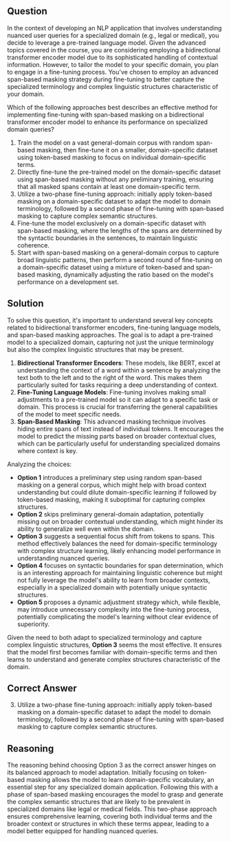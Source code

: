 ## Question

In the context of developing an NLP application that involves understanding nuanced user queries for a specialized domain (e.g., legal or medical), you decide to leverage a pre-trained language model. Given the advanced topics covered in the course, you are considering employing a bidirectional transformer encoder model due to its sophisticated handling of contextual information. However, to tailor the model to your specific domain, you plan to engage in a fine-tuning process. You've chosen to employ an advanced span-based masking strategy during fine-tuning to better capture the specialized terminology and complex linguistic structures characteristic of your domain.

Which of the following approaches best describes an effective method for implementing fine-tuning with span-based masking on a bidirectional transformer encoder model to enhance its performance on specialized domain queries?

1. Train the model on a vast general-domain corpus with random span-based masking, then fine-tune it on a smaller, domain-specific dataset using token-based masking to focus on individual domain-specific terms.
2. Directly fine-tune the pre-trained model on the domain-specific dataset using span-based masking without any preliminary training, ensuring that all masked spans contain at least one domain-specific term.
3. Utilize a two-phase fine-tuning approach: initially apply token-based masking on a domain-specific dataset to adapt the model to domain terminology, followed by a second phase of fine-tuning with span-based masking to capture complex semantic structures.
4. Fine-tune the model exclusively on a domain-specific dataset with span-based masking, where the lengths of the spans are determined by the syntactic boundaries in the sentences, to maintain linguistic coherence.
5. Start with span-based masking on a general-domain corpus to capture broad linguistic patterns, then perform a second round of fine-tuning on a domain-specific dataset using a mixture of token-based and span-based masking, dynamically adjusting the ratio based on the model's performance on a development set.

## Solution

To solve this question, it's important to understand several key concepts related to bidirectional transformer encoders, fine-tuning language models, and span-based masking approaches. The goal is to adapt a pre-trained model to a specialized domain, capturing not just the unique terminology but also the complex linguistic structures that may be present. 

1. **Bidirectional Transformer Encoders**: These models, like BERT, excel at understanding the context of a word within a sentence by analyzing the text both to the left and to the right of the word. This makes them particularly suited for tasks requiring a deep understanding of context.
2. **Fine-Tuning Language Models**: Fine-tuning involves making small adjustments to a pre-trained model so it can adapt to a specific task or domain. This process is crucial for transferring the general capabilities of the model to meet specific needs.
3. **Span-Based Masking**: This advanced masking technique involves hiding entire spans of text instead of individual tokens. It encourages the model to predict the missing parts based on broader contextual clues, which can be particularly useful for understanding specialized domains where context is key.

Analyzing the choices:

- **Option 1** introduces a preliminary step using random span-based masking on a general corpus, which might help with broad context understanding but could dilute domain-specific learning if followed by token-based masking, making it suboptimal for capturing complex structures.
- **Option 2** skips preliminary general-domain adaptation, potentially missing out on broader contextual understanding, which might hinder its ability to generalize well even within the domain.
- **Option 3** suggests a sequential focus shift from tokens to spans. This method effectively balances the need for domain-specific terminology with complex structure learning, likely enhancing model performance in understanding nuanced queries.
- **Option 4** focuses on syntactic boundaries for span determination, which is an interesting approach for maintaining linguistic coherence but might not fully leverage the model's ability to learn from broader contexts, especially in a specialized domain with potentially unique syntactic structures.
- **Option 5** proposes a dynamic adjustment strategy which, while flexible, may introduce unnecessary complexity into the fine-tuning process, potentially complicating the model's learning without clear evidence of superiority.

Given the need to both adapt to specialized terminology and capture complex linguistic structures, **Option 3** seems the most effective. It ensures that the model first becomes familiar with domain-specific terms and then learns to understand and generate complex structures characteristic of the domain.

## Correct Answer

3. Utilize a two-phase fine-tuning approach: initially apply token-based masking on a domain-specific dataset to adapt the model to domain terminology, followed by a second phase of fine-tuning with span-based masking to capture complex semantic structures.

## Reasoning

The reasoning behind choosing Option 3 as the correct answer hinges on its balanced approach to model adaptation. Initially focusing on token-based masking allows the model to learn domain-specific vocabulary, an essential step for any specialized domain application. Following this with a phase of span-based masking encourages the model to grasp and generate the complex semantic structures that are likely to be prevalent in specialized domains like legal or medical fields. This two-phase approach ensures comprehensive learning, covering both individual terms and the broader context or structures in which these terms appear, leading to a model better equipped for handling nuanced queries.